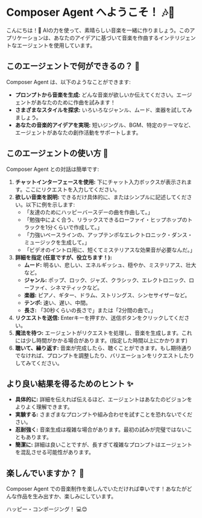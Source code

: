 # Composer Agent へようこそ！ 🎶🤖

こんにちは！👋 AIの力を使って、素晴らしい音楽を一緒に作りましょう。このアプリケーションは、あなたのアイデアに基づいて音楽を作曲するインテリジェントなエージェントを使用しています。

## このエージェントで何ができるの？ 🎼

Composer Agent は、以下のようなことができます:

*   **プロンプトから音楽を生成:** どんな音楽が欲しいか伝えてください。エージェントがあなたのために作曲を試みます！
*   **さまざまなスタイルを探求:** いろいろなジャンル、ムード、楽器を試してみましょう。
*   **あなたの音楽的アイデアを実現:** 短いジングル、BGM、特定のテーマなど、エージェントがあなたの創作活動をサポートします。

## このエージェントの使い方 🎤

Composer Agent との対話は簡単です:

1.  **チャットインターフェースを使用:** 下にチャット入力ボックスが表示されます。ここにリクエストを入力してください。
2.  **欲しい音楽を説明:** できるだけ具体的に、またはシンプルに記述してください。以下に例を示します:
    *   「友達のためにハッピーバースデーの曲を作曲して。」
    *   「勉強中によく合う、リラックスできるローファイ・ヒップホップのトラックを1分くらいで作成して。」
    *   「力強いベースラインの、アップテンポなエレクトロニック・ダンス・ミュージックを生成して。」
    *   「ビデオのイントロ用に、短くてミステリアスな効果音が必要なんだ。」
3.  **詳細を指定 (任意ですが、役立ちます！):**
    *   **ムード:** 明るい、悲しい、エネルギッシュ、穏やか、ミステリアス、壮大など。
    *   **ジャンル:** ポップ、ロック、ジャズ、クラシック、エレクトロニック、ローファイ、シネマティックなど。
    *   **楽器:** ピアノ、ギター、ドラム、ストリングス、シンセサイザーなど。
    *   **テンポ:** 速い、遅い、中間。
    *   **長さ:** 「30秒くらいの長さで」または「2分間の曲で。」
4.  **リクエストを送信:** Enterキーを押すか、送信ボタンをクリックしてください。
5.  **魔法を待つ:** エージェントがリクエストを処理し、音楽を生成します。これには少し時間がかかる場合があります。(指定した時間以上にかかります)
6.  **聴いて、繰り返す:** 音楽が完成したら、聴くことができます。もし期待通りでなければ、プロンプトを調整したり、バリエーションをリクエストしたりしてみてください。

## より良い結果を得るためのヒント ✨

*   **具体的に:** 詳細を伝えれば伝えるほど、エージェントはあなたのビジョンをよりよく理解できます。
*   **実験する:** さまざまなプロンプトや組み合わせを試すことを恐れないでください。
*   **忍耐強く:** 音楽生成は複雑な場合があります。最初の試みが完璧ではないこともあります。
*   **簡潔に:** 詳細は良いことですが、長すぎて複雑なプロンプトはエージェントを混乱させる可能性があります。

## 楽しんでいますか？ 🎉

Composer Agent での音楽制作を楽しんでいただければ幸いです！あなたがどんな作品を生み出すか、楽しみにしています。

ハッピー・コンポージング！ 💻😊
